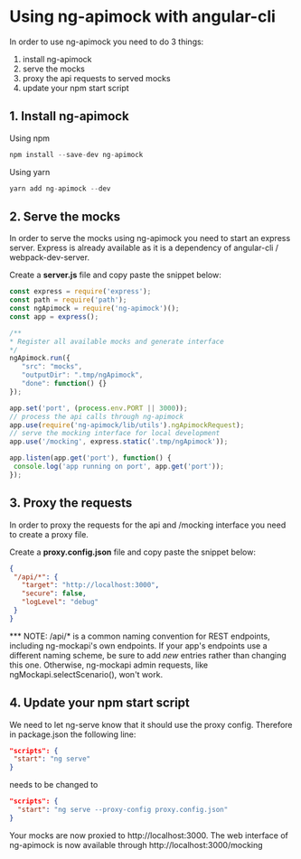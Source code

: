 # Using ng-apimock with angular-cli

In order to use ng-apimock you need to do 3 things:
1. install ng-apimock
2. serve the mocks
3. proxy the api requests to served mocks
4. update your npm start script
 
## 1. Install ng-apimock
 
Using npm
 ```javascript
npm install --save-dev ng-apimock
```

Using yarn
```javascript
yarn add ng-apimock --dev
```
 
## 2. Serve the mocks
In order to serve the mocks using ng-apimock you need to start an express server.
Express is already available as it is a dependency of angular-cli / webpack-dev-server.

Create a **server.js** file and copy paste the snippet below:
 ```javascript
const express = require('express');
const path = require('path');
const ngApimock = require('ng-apimock')();
const app = express();

/**
 * Register all available mocks and generate interface
 */
ngApimock.run({
    "src": "mocks",
    "outputDir": ".tmp/ngApimock",
    "done": function() {}
});

app.set('port', (process.env.PORT || 3000));
// process the api calls through ng-apimock
app.use(require('ng-apimock/lib/utils').ngApimockRequest);
// serve the mocking interface for local development
app.use('/mocking', express.static('.tmp/ngApimock'));

app.listen(app.get('port'), function() {
  console.log('app running on port', app.get('port'));
});
```

## 3. Proxy the requests
In order to proxy the requests for the api and /mocking interface you need to create a proxy file.

Create a **proxy.config.json** file and copy paste the snippet below:
 ```json
 {
  "/api/*": {
    "target": "http://localhost:3000",
    "secure": false,
    "logLevel": "debug"
  }
 }
 ```
 
*** NOTE: /api/* is a common naming convention for REST endpoints, including ng-mockapi's own endpoints. If your app's endpoints use a different naming scheme, be sure to add *new* entries rather than changing this one. Otherwise, ng-mockapi admin requests, like ngMockapi.selectScenario(), won't work.

## 4. Update your npm start script
We need to let ng-serve know that it should use the proxy config. Therefore in package.json the following line:
 ```json
"scripts": {
  "start": "ng serve"
}
 ```
needs to be changed to
```json
"scripts": {
  "start": "ng serve --proxy-config proxy.config.json"
}
```
 
 
Your mocks are now proxied to http://localhost:3000.
The web interface of ng-apimock is now available through http://localhost:3000/mocking